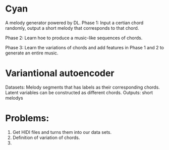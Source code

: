 # Cyan

A melody generator powered by DL.
Phase 1:
Input a certian chord randomly, output a short melody that corresponds to that chord.

Phase 2:
Learn hoe to produce a music-like sequences of chords.

Phase 3:
Learn the variations of chords and add features in Phase 1 and 2 to generate an entire music.


# Variantional autoencoder
Datasets: Melody segments that has labels as their corresponding chords.
Latent variables can be constructed as different chords.
Outputs: short melodys

# Problems:
1. Get HIDI files and turns them into our data sets.
2. Definition of variation of chords.
3. 
